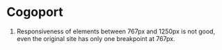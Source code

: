 # Cogoport
1. Responsiveness of elements between 767px and 1250px is not good, even the original site has only one breakpoint at 767px.
   
